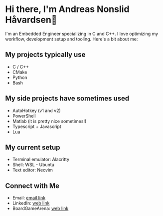 # Hi there, I'm Andreas Nonslid Håvardsen👋

I'm an Embedded Engineer specializing in C and C++. I love optimizing my workflow, development setup and tooling. Here's a bit about me:

## My projects typically use
- C / C++
- CMake
- Python
- Bash

## My side projects have sometimes used
- AutoHotkey (v1 and v2)
- PowerShell
- Matlab (it is pretty nice sometimes!)
- Typescript + Javascript
- Lua

## My current setup
- Terminal emulator: Alacritty
- Shell: WSL - Ubuntu
- Text editor: Neovim

## Connect with Me
- Email: [email link](mailto:andreas.nonshaav@hotmail.com)
- LinkedIn: [web link](https://www.linkedin.com/in/andreas-nonslid-h%C3%A5vardsen-6839a0174/)
- BoardGameArena: [web link](https://boardgamearena.com/player?id=85407199)

